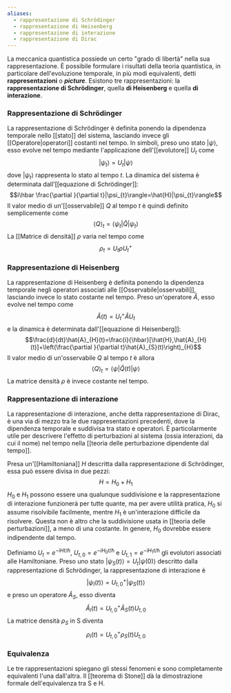 ```yaml
---
aliases:
  - rappresentazione di Schrödinger
  - rappresentazione di Heisenberg
  - rappresentazione di interazione
  - rappresentazione di Dirac
---
```

La meccanica quantistica possiede un certo "grado di libertà" nella sua rappresentazione. È possibile formulare i risultati della teoria quantistica, in particolare dell'evoluzione temporale, in più modi equivalenti, detti **rappresentazioni** o ***picture***. Esistono tre rappresentazioni: la **rappresentazione di Schrödinger**, quella **di Heisenberg** e quella **di interazione**.
### Rappresentazione di Schrödinger
La rappresentazione di Schrödinger è definita ponendo la dipendenza temporale nello [[stato]] del sistema, lasciando invece gli [[Operatore|operatori]] costanti nel tempo. In simboli, preso uno stato $|\psi\rangle$, esso evolve nel tempo mediante l'applicazione dell'[[evolutore]] $U_{t}$ come
$$|\psi_{t}\rangle=U_{t}|\psi\rangle$$
dove $|\psi_{t}\rangle$ rappresenta lo stato al tempo $t$. La dinamica del sistema è determinata dall'[[equazione di Schrödinger]]:
$$i\hbar \frac{\partial }{\partial t}|\psi_{t}\rangle=\hat{H}|\psi_{t}\rangle$$
Il valor medio di un'[[osservabile]] $Q$ al tempo $t$ è quindi definito semplicemente come
$$\left\langle Q \right\rangle_{t}=\langle \psi_{t}|\hat{Q}|\psi_{t}\rangle$$
La [[Matrice di densità]] $\rho$ varia nel tempo come
$$\rho_{t}=U_{t}\rho U_{t}^{+}$$
### Rappresentazione di Heisenberg
La rappresentazione di Heisenberg è definita ponendo la dipendenza temporale negli operatori associati alle [[Osservabile|osservabili]], lasciando invece lo stato costante nel tempo. Preso un'operatore $\hat{A}$, esso evolve nel tempo come
$$\hat{A}(t)=U_{t}^{+}\hat{A}U_{t}$$
e la dinamica è determinata dall'[[equazione di Heisenberg]]:
$$\frac{d}{dt}\hat{A}_{H}(t)=\frac{i}{\hbar}[\hat{H},\hat{A}_{H}(t)]+\left(\frac{\partial }{\partial t}\hat{A}_{S}(t)\right)_{H}$$
Il valor medio di un'osservabile $Q$ al tempo $t$ è allora
$$\left\langle Q \right\rangle_{t}=\langle \psi|\hat{Q}(t)|\psi\rangle$$
La matrice densità $\rho$ è invece costante nel tempo.
### Rappresentazione di interazione
La rappresentazione di interazione, anche detta rappresentazione di Dirac, è una via di mezzo tra le due rappresentazioni precedenti, dove la dipendenza temporale e suddivisa tra stato e operatori. È particolarmente utile per descrivere l'effetto di perturbazioni al sistema (ossia interazioni, da cui il nome) nel tempo nella [[teoria delle perturbazione dipendente dal tempo]].

Presa un'[[Hamiltoniana]] $H$ descritta dalla rappresentazione di Schrödinger, essa può essere divisa in due pezzi:
$$H=H_{0}+H_{1}$$
$H_{0}$ e $H_{1}$ possono essere una qualunque suddivisione e la rappresentazione di interazione funzionerà per tutte quante, ma per avere utilità pratica, $H_{0}$ si assume risolvibile facilmente, mentre $H_{1}$ è un'interazione difficile da risolvere. Questa non è altro che la suddivisione usata in [[teoria delle perturbazioni]], a meno di una costante. In genere, $H_{0}$ dovrebbe essere indipendente dal tempo.

Definiamo $U_{t}=e^{-iHt/\hbar}$, $U_{t,0}=e^{-iH_{0}t/\hbar}$ e $U_{t,1}=e^{-iH_{1}t/\hbar}$ gli evolutori associati alle Hamiltoniane. Preso uno stato $|\psi_{S}(t)\rangle=U_{t}|\psi(0)\rangle$ descritto dalla rappresentazione di Schrödinger, la rappresentazione di interazione è
$$|\psi_{I}(t)\rangle=U_{t,0}^{+}|\psi_{S}(t)\rangle$$
e preso un operatore $\hat{A}_{S}$, esso diventa
$$\hat{A}_{I}(t)=U_{t,0}^{+}\hat{A}_{S}(t)U_{t,0}$$
La matrice densità $\rho_{S}$ in S diventa
$$\rho_{I}(t)=U_{t,0}^{+}\rho_{S}(t)U_{t,0}$$
### Equivalenza
Le tre rappresentazioni spiegano gli stessi fenomeni e sono completamente equivalenti l'una dall'altra. Il [[teorema di Stone]] dà la dimostrazione formale dell'equivalenza tra S e H.
